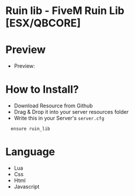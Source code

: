 # Ruin lib - FiveM Ruin Lib [ESX/QBCORE]

# Preview
- Preview: 

# How to Install?
- Download Resource from Github
- Drag & Drop it into your server resources folder
- Write this in your Server's `server.cfg`
```
  ensure ruin_lib
```


  # Language
  - Lua
  - Css
  - Html
  - Javascript
 
